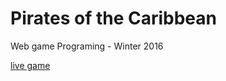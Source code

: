 # Pirates of the Caribbean
Web game Programing - Winter 2016

[live game]

[Live game]: <http://pirates.azurewebsites.net/>
